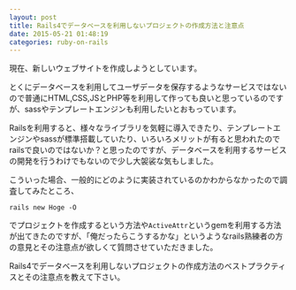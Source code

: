 ```yaml
---
layout: post
title: Rails4でデータベースを利用しないプロジェクトの作成方法と注意点
date: 2015-05-21 01:48:19
categories: ruby-on-rails
---
```

<p>現在、新しいウェブサイトを作成しようとしています。</p>

<p>とくにデータベースを利用してユーザデータを保存するようなサービスではないので普通にHTML,CSS,JSとPHP等を利用して作っても良いと思っているのですが、sassやテンプレートエンジンも利用したいとおもっています。</p>

<p>Railsを利用すると、様々なライブラリを気軽に導入できたり、テンプレートエンジンやsassが標準搭載していたり、いろいろメリットが有ると思われたのでrailsで良いのではないか？と思ったのですが、データベースを利用するサービスの開発を行うわけでもないので少し大袈裟な気もしました。</p>

<p>こういった場合、一般的にどのように実装されているのかわからなかったので調査してみたところ、</p>

```
rails new Hoge -O
```

<p>でプロジェクトを作成するという方法や<code>ActiveAttr</code>というgemを利用する方法が出てきたのですが、「俺だったらこうするかな」というようなrails熟練者の方の意見とその注意点が欲しくて質問させていただきました。</p>

<p>Rails4でデータベースを利用しないプロジェクトの作成方法のベストプラクティスとその注意点を教えて下さい。</p>
